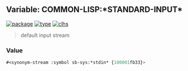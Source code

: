 ## Variable: COMMON-LISP:\*STANDARD-INPUT\*
[![package](https://img.shields.io/badge/Package-COMMON--LISP-5f9ea0.svg?style=social&colorA=999999)](../) [![type](https://img.shields.io/badge/Type-Variable-5f9ea0.svg?style=social&colorA=999999)](../#variable) [![clhs](https://img.shields.io/badge/CLHS-*STANDARD--INPUT*-5f9ea0.svg?style=social&colorA=999999)](http://www.lispworks.com/documentation/HyperSpec/Body/v_debug_.htm) 

> default input stream

### Value
```cl
#<synonym-stream :symbol sb-sys:*stdin* {100001fb33}>
```
